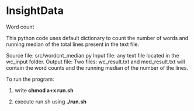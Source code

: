 # InsightData
Word count 

This python code uses default dictionary to count the number of words and running median of the total lines present in the text file. 

Source file: src/wordcnt_median.py
Input file: any text file located in the wc_input folder.
Output file: Two files: wc_result.txt and med_result.txt will contain the word counts and the running median of the number of the lines. 

To run the program:
1. write **chmod a+x run.sh** 

2. execute run.sh using **./run.sh**


